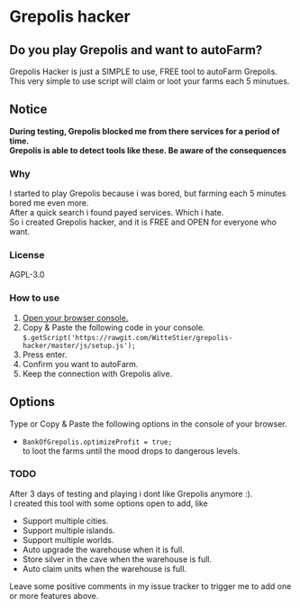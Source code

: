 Grepolis hacker
===============

## Do you play Grepolis and want to autoFarm?

Grepolis Hacker is just a SIMPLE to use, FREE tool to autoFarm Grepolis.  
This very simple to use script will claim or loot your farms each 5 minutues.

## Notice

**During testing, Grepolis blocked me from there services for a period of time.  
Grepolis is able to detect tools like these. Be aware of the consequences**

### Why

I started to play Grepolis because i was bored, but farming each 5 minutes bored me even more.  
After a quick search i found payed services. Which i hate.  
So i created Grepolis hacker, and it is FREE and OPEN for everyone who want.

### License

AGPL-3.0

### How to use

1. [Open your browser console.](https://www.google.com/search?q=how+to+open+the+browser+console)
2. Copy & Paste the following code in your console.  
   `$.getScript('https://rawgit.com/WitteStier/grepolis-hacker/master/js/setup.js');`
3. Press enter.
4. Confirm you want to autoFarm.
5. Keep the connection with Grepolis alive.

## Options

Type or Copy & Paste the following options in the console of your browser.

- `BankOfGrepolis.optimizeProfit = true;`  
  to loot the farms until the mood drops to dangerous levels.

### TODO

After 3 days of testing and playing i dont like Grepolis anymore :).  
I created this tool with some options open to add, like 

- Support multiple cities.
- Support multiple islands.
- Support multiple worlds.
- Auto upgrade the warehouse when it is full.
- Store silver in the cave when the warehouse is full.
- Auto claim units when the warehouse is full.

Leave some positive comments in my issue tracker to trigger me to add one or more features above.
